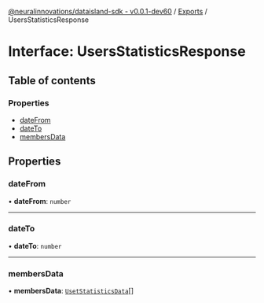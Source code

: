 [@neuralinnovations/dataisland-sdk - v0.0.1-dev60](../../README.md) / [Exports](../modules.md) / UsersStatisticsResponse

# Interface: UsersStatisticsResponse

## Table of contents

### Properties

- [dateFrom](UsersStatisticsResponse.md#datefrom)
- [dateTo](UsersStatisticsResponse.md#dateto)
- [membersData](UsersStatisticsResponse.md#membersdata)

## Properties

### dateFrom

• **dateFrom**: `number`

___

### dateTo

• **dateTo**: `number`

___

### membersData

• **membersData**: [`UsetStatisticsData`](UsetStatisticsData.md)[]
